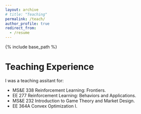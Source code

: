 ```yaml
---
layout: archive
# title: "Teaching"
permalink: /teach/
author_profile: true
redirect_from:
  - /resume
---
```


{% include base_path %}

Teaching Experience
======
I was a teaching assitant for: 
* MS&E 338 Reinforcement Learning: Frontiers. 
* EE 277 Reinforcement Learning: Behaviors and Applications.
* MS&E 232 Introduction to Game Theory and Market Design.
* EE 364A Convex Optimization I. 


